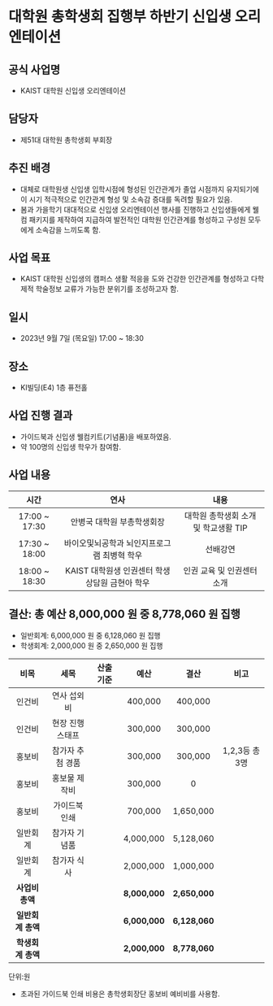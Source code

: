 대학원 총학생회 집행부 하반기 신입생 오리엔테이션
===

## 공식 사업명
- KAIST 대학원 신입생 오리엔테이션

## 담당자
- 제51대 대학원 총학생회 부회장

## 추진 배경
- 대체로 대학원생 신입생 입학시점에 형성된 인간관계가 졸업 시점까지 유지되기에 이 시기 적극적으로 인간관계 형성 및 소속감 증대를 독려할 필요가 있음.
- 봄과 가을학기 대대적으로 신입생 오리엔테이션 행사를 진행하고 신입생들에게 웰컴 패키지를 제작하여 지급하여 발전적인 대학원 인간관계를 형성하고 구성원 모두에게 소속감을 느끼도록 함.


## 사업 목표
- KAIST 대학원 신입생의 캠퍼스 생활 적응을 도와 건강한 인간관계를 형성하고 다학제적 학술정보 교류가 가능한 분위기를 조성하고자 함.

## 일시
- 2023년 9월 7일 (목요일) 17:00 ~ 18:30

## 장소
- KI빌딩(E4) 1층 퓨전홀

## 사업 진행 결과
- 가이드북과 신입생 웰컴키트(기념품)을 배포하였음.
- 약 100명의 신입생 학우가 참여함.  

## 사업 내용
|  **시간** |   **연사**   |   **내용**   |
| :--------: | :----------------------------------------: |:-----------------------------------: |
|  17:00 ~ 17:30  |   안병국 대학원 부총학생회장  |  대학원 총학생회 소개 및 학교생활 TIP       |
|  17:30 ~ 18:00  |   바이오및뇌공학과 뇌인지프로그램 최병혁 학우   |   선배강연      |
| 18:00 ~ 18:30 |  KAIST 대학원생 인권센터 학생상담원 금현아 학우  |    인권 교육 및 인권센터 소개       |

## 결산: 총 예산 8,000,000 원 중 8,778,060 원 집행

- 일반회계: 6,000,000 원 중 6,128,060 원 집행
- 학생회계: 2,000,000 원 중 2,650,000 원 집행

|  **비목** |   **세목**   | **산출 기준** | **예산** | **결산** |**비고**|
|:----------:|:------------:|:--------:|:--------:|:--------:|:--------:|
| 인건비 | 연사 섭외비     | | 400,000| 400,000 ||
| 인건비   | 현장 진행 스태프   | | 300,000 | 300,000 ||
| 홍보비   | 참가자 추첨 경품  | | 300,000 | 300,000 |1,2,3등 총 3명|
| 홍보비   | 홍보물 제작비  | |300,000 | 0 ||
| 홍보비   | 가이드북 인쇄| |700,000 | 1,650,000 ||
|  일반회계  | 참가자 기념품 |  |     4,000,000     |5,128,060 ||
|  일반회계  |   참가자 식사  |  |   2,000,000    | 1,000,000  ||
|   **사업비 총액**  |       |       | **8,000,000**| **2,650,000** ||
|   **일반회계 총액**  |       |       | **6,000,000** | **6,128,060**  ||
|   **학생회계 총액**  |       |       |**2,000,000**| **8,778,060** ||

단위:원

* 초과된 가이드북 인쇄 비용은 총학생회장단 홍보비 예비비를 사용함.
